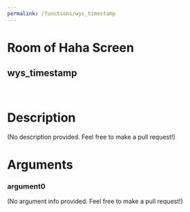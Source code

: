 ```yaml
---
permalink: /functions/wys_timestamp
---
```

# Room of Haha Screen  
## wys_timestamp  
&nbsp;  
# Description  
(No description provided. Feel free to make a pull request!) 
&nbsp;  
# Arguments
### argument0
(No argument info provided. Feel free to make a pull request!)
&nbsp;  


